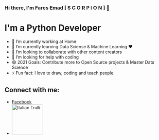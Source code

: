 ### Hi there, I'm Fares Emad [ S C O R P I O N ] 👋
# I'm a Python Developer
- 🔭 I’m currently working at Home
- 🌱 I’m currently learning Data Sciense & Machine Learning ❤
- 👯 I’m looking to collaborate with other content creators
- 🤔 I’m looking for help with coding
- 😄 2021 Goals: Contribute more to Open Source projects & Master Data Science
- ⚡ Fun fact: I love to draw, coding and teach people
## Connect with me:
- <a href="https://www.facebook.com/faresemadx/" target="_blank">Facebook</a>
- <a href="https://www.facebook.com/faresemadx/" target="_blank"><img src="https://image.similarpng.com/very-thumbnail/2020/04/Popular-Logo-facebook-icon-png.png" alt="Italian Trulli" style="width:100px;height:100px;"></a>

